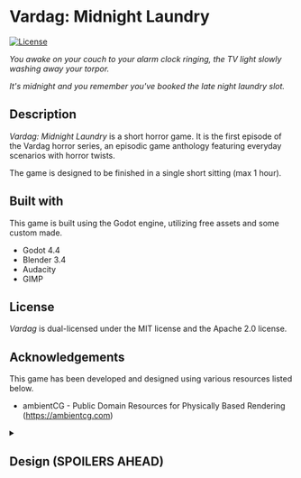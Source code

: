 # Vardag: Midnight Laundry

[![License](https://img.shields.io/badge/license-MIT%2FApache--2.0-informational)](COPYRIGHT.md)

_You awake on your couch to your alarm clock ringing, the TV light slowly washing away your torpor._

_It's midnight and you remember you've booked the late night laundry slot._

## Description

_Vardag: Midnight Laundry_ is a short horror game. It is the first episode of the Vardag horror series, an episodic game anthology featuring everyday scenarios with horror twists.

The game is designed to be finished in a single short sitting (max 1 hour).

## Built with

This game is built using the Godot engine, utilizing free assets and some custom made.

- Godot 4.4
- Blender 3.4
- Audacity
- GIMP

## License

_Vardag_ is dual-licensed under the MIT license and the Apache 2.0 license.

## Acknowledgements

This game has been developed and designed using various resources listed below.

- ambientCG - Public Domain Resources for Physically Based Rendering (https://ambientcg.com)

<details>
    <summary><h2>Design (SPOILERS AHEAD)</h2></summary>

🛑 DO NOT READ FURTHER IF YOU PLAN TO PLAY VARDAG 🛑

### Act 1 (Introduction)

The first 

```mermaid
flowchart
        subgraph r1[Objectives]
            subgraph Optional
                o1o1[Check balcony]
            end
            r1o1[Pick up basket]
        end
        1[Wake up]-->r1
        r1-->3[Leave apartment]
        3-->4[Walk down stairs]
        4-->5[Enter laundry room]
        5-->6[Walk up stairs]
        6-->7[Enter apartment]
```

### Act 2 (Crescendo)

```mermaid 
flowchart
    subgraph r[Requisites]
        r1[Gather clothes]
        r2[Take nap]
        r3[Wake up]
        r2-->r3
    end
    r-->8[Pick up basket]
    8-->9[Leave apartment]
```

### Act 3 (Finale)

</details>
